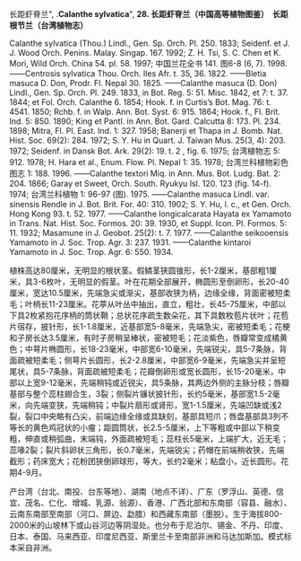 长距虾脊兰",
.**Calanthe sylvatica**",
**28. 长距虾脊兰（中国高等植物图鉴）　长距根节兰（台湾植物志）**

Calanthe sylvatica (Thou.) Lindl., Gen. Sp. Orch. Pl. 250. 1833; Seidenf. et J. J. Wood Orch. Penins. Malay. Singap. 167. 1992; Z. H. Tsi, S. C. Chen et K. Mori, Wild Orch. China 54. pl. 58. 1997; 中国兰花全书 141. 图6-8 (6, 7). 1998. ——Centrosis sylvatica Thou. Orch. Iles Afr. t. 35, 36. 1822. ——Bletia masuca D. Don, Prodr. Fl. Nepal 30. 1825. ——Calanthe masuca (D. Don) Lindl., Gen. Sp. Orch. Pl. 249. 1833, in Bot. Reg. 5: 51. Misc. 1842, et 7: t. 37. 1844; et Fol. Orch. Calanthe 6. 1854; Hook. f. in Curtis’s Bot. Mag. 76: t. 4541. 1850; Rchb. f. in Walp. Ann. Bot. Syst. 6: 915. 1864; Hook. f., Fl. Brit. Ind. 5: 850. 1890; King et Pantl. in Ann. Bot. Gard. Calcutta 8: 173. Pl. 234. 1898; Mitra, Fl. Pl. East. Ind. 1: 327. 1958; Banerji et Thapa in J. Bomb. Nat. Hist. Soc. 69(2): 284. 1972; S. Y. Hu in Quart. J. Taiwan Mus. 25(3, 4): 203. 1972; Seidenf. in Dansk Bot. Ark. 29(2): 19. t. 2 , fig. 6. 1975; 台湾植物志 5: 912. 1978; H. Hara et al., Enum. Flow. Pl. Nepal 1: 35. 1978; 台湾兰科植物彩色图志 1: 188. 1996. ——Calanthe textori Miq. in Ann. Mus. Bot. Ludg. Bat. 2: 204. 1866; Garay et Sweet, Orch. South. Ryukyu Isl. 120. 123 (fig. 14-f). 1974; 台湾兰科植物 1: 96-97 (图). 1975. ——Calanthe masuca Lindl. var. sinensis Rendle in J. Bot. Brit. For. 40: 310. 1902; S. Y. Hu, l. c., et Gen. Orch. Hong Kong 93. t. 52. 1977. ——Calanthe longicalcarata Hayata ex Yamamoto in Trans. Nat. Hist. Soc. Formos. 20: 39. 1930, et Suppl. Icon. Pl. Formos. 5: 11. 1932; Masamune in J. Geobot. 25(2): t. 7. 1977. ——Calanthe seikooensis Yamamoto in J. Soc. Trop. Agr. 3: 237. 1931. ——Calanthe kintaroi Yamamoto in J. Soc. Trop. Agr. 6: 550. 1934.

植株高达80厘米，无明显的根状茎。假鳞茎狭圆锥形，长1-2厘米，基部粗1厘米，具3-6枚叶，无明显的假茎。叶在花期全部展开，椭圆形至倒卵形，长20-40厘米，宽达10.5厘米，先端急尖或渐尖，基部收狭为柄，边缘全缘，背面密被短柔毛；叶柄长11-23厘米。花葶从叶丛中抽出，直立，粗壮，长45-75厘米，中部以下具2枚紧抱花序柄的筒状鞘；总状花序疏生数朵花，其下具数枚苞片状叶；花苞片宿存，披针形，长1-1.8厘米，近基部宽5-8毫米，先端急尖，密被短柔毛；花梗和子房长达3.5厘米，有时子房稍呈棒状，密被短毛；花淡紫色，唇瓣常变成橘黄色；中萼片椭圆形，长18-23毫米，中部宽6-10毫米，先端锐尖，具5-7条脉，背面疏被短柔毛；侧萼片长圆形，长2-2.8厘米，中部宽6-9毫米，先端急尖并呈短尾状，具5-7条脉，背面疏被短柔毛；花瓣倒卵形或宽长圆形，长15-20毫米，中部以上宽9-12毫米，先端稍钝或近锐尖，具5条脉，其两边外侧的主脉分枝；唇瓣基部与整个蕊柱翅合生，3裂；侧裂片镰状披针形，长约5毫米，基部宽1.5-2毫米，向先端变狭，先端稍钝；中裂片扇形或肾形，宽1-1.5厘米，先端凹缺或浅2裂，裂口中央略有凸尖，前端边缘全缘或具缺刻，基部具短爪；唇盘基部具3列不等长的黄色鸡冠状的小瘤；距圆筒状，长2.5-5厘米，上下等粗或中部以下稍变粗，伸直或稍弧曲，末端钝，外面疏被短毛；蕊柱长5毫米，上端扩大，近无毛；蕊喙2裂；裂片斜卵状三角形，长0.7毫米，先端锐尖；药帽在前端稍收狭，先端截形；药床宽大；花粉团狭倒卵球形，等大，长约2毫米；粘盘小，近长圆形。花期4-9月。

产台湾（台北、南投、台东等地）、湖南（地点不详）、广东（罗浮山、英德、信宜、茂名、仁化、增城、乳源、翁源）、香港、广西北部和东南部（容县、融水）、云南东南部至南部（河口、屏边、勐腊）和西藏东南部（墨脱）。生于海拔800-2000米的山坡林下或山谷河边等阴湿处。也分布于尼泊尔、锡金、不丹、印度、日本、泰国、马来西亚、印度尼西亚、斯里兰卡至南部非洲和马达加斯加。模式标本采自非洲。
